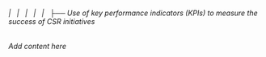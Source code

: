 ###### |   |   |   |   |   ├── Use of key performance indicators (KPIs) to measure the success of CSR initiatives

*Add content here*